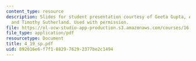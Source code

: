 ```yaml
---
content_type: resource
description: Slides for student presentation courtesy of Geeta Gupta, Amy Schonsheck,
  and Timothy Sutherland. Used with permission.
file: https://ol-ocw-studio-app-production.s3.amazonaws.com/courses/16-83x-space-systems-engineering-spring-2002-spring-2003/892016e6f7f1882976292377be2c1494_4_19_sp.pdf
file_type: application/pdf
resourcetype: Document
title: 4_19_sp.pdf
uid: 892016e6-f7f1-8829-7629-2377be2c1494
---
```


